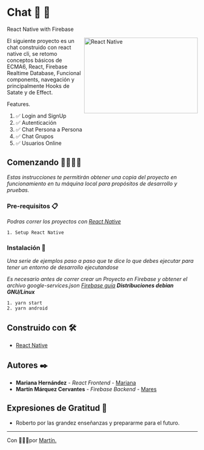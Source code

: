 #  Chat 📨 🤳 
React Native with Firebase

<img align="right" src="https://i1.wp.com/www.metizsoft.com/wp-content/uploads/2019/02/React-Native-Real-Time-Firebase.jpg" alt="React Native" width="300" height="200" >

El siguiente proyecto es un chat construido con react native cli, se retomo conceptos básicos de ECMA6, React, Firebase Realtime Database, Funcional components, navegación y principalmente Hooks de Satate y de Effect.

Features.
1. ✅ Login and SignUp
2. ✅ Autenticación
3. ✅ Chat Persona a Persona
4. ✅ Chat Grupos
5. ✅ Usuarios Online

## Comenzando 🚀👨‍💻🚀

_Estas instrucciones te permitirán obtener una copia del proyecto en funcionamiento en tu máquina local para propósitos de desarrollo y pruebas._

### Pre-requisitos 📋

_Podras correr los proyectos con [React Native](https://reactnative.dev/docs/environment-setup)_

```
1. Setup React Native
```

### Instalación 🔧

_Una serie de ejemplos paso a paso que te dice lo que debes ejecutar para tener un entorno de desarrollo ejecutandose_

_Es necesario antes de correr crear un Proyecto en Firebase y obtener el archivo google-services.json  [Firebase guía](https://blog.codemx.org/en/posts/login-react-native-cli-con-firebase/#firebase)_
_**Distribuciones debian GNU/Linux**_

```
1. yarn start
2. yarn android
```

## Construido con 🛠️
* [React Native](https://reactnative.dev/)

## Autores ✒️
* **Mariana Hernández** - *React Frontend* - [Mariana](https://github.com/MarianaHL)
* **Martín Márquez Cervantes** - *Firebase Backend* - [Mares](https://github.com/MarqCervMartin)


## Expresiones de Gratitud 🎁

* Roberto por las grandez enseñanzas y prepararme para el futuro.
---
Con 💚🐴💚por [Martín.](https://github.com/MarqCervMartin)
